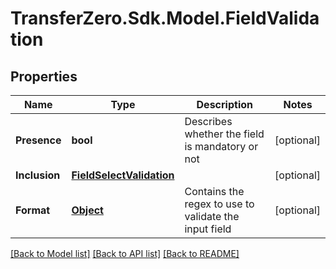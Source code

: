 
# TransferZero.Sdk.Model.FieldValidation

## Properties

Name | Type | Description | Notes
------------ | ------------- | ------------- | -------------
**Presence** | **bool** | Describes whether the field is mandatory or not | [optional] 
**Inclusion** | [**FieldSelectValidation**](FieldSelectValidation.md) |  | [optional] 
**Format** | [**Object**](.md) | Contains the regex to use to validate the input field | [optional] 

[[Back to Model list]](../README.md#documentation-for-models)
[[Back to API list]](../README.md#documentation-for-api-endpoints)
[[Back to README]](../README.md)

